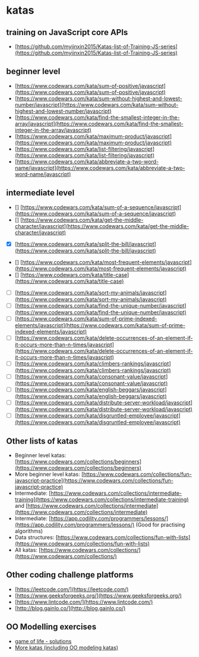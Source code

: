 # katas

## training on JavaScript core APIs

* [https://github.com/myjinxin2015/Katas-list-of-Training-JS-series](https://github.com/myjinxin2015/Katas-list-of-Training-JS-series)

## beginner level

* [https://www.codewars.com/kata/sum-of-positive/javascript](https://www.codewars.com/kata/sum-of-positive/javascript)
* [https://www.codewars.com/kata/sum-without-highest-and-lowest-number/javascript](https://www.codewars.com/kata/sum-without-highest-and-lowest-number/javascript)
* [https://www.codewars.com/kata/find-the-smallest-integer-in-the-array/javascript](https://www.codewars.com/kata/find-the-smallest-integer-in-the-array/javascript)
* [https://www.codewars.com/kata/maximum-product/javascript](https://www.codewars.com/kata/maximum-product/javascript)
* [https://www.codewars.com/kata/list-filtering/javascript](https://www.codewars.com/kata/list-filtering/javascript)
* [https://www.codewars.com/kata/abbreviate-a-two-word-name/javascript](https://www.codewars.com/kata/abbreviate-a-two-word-name/javascript)

## intermediate level

* \[\] [https://www.codewars.com/kata/sum-of-a-sequence/javascript](https://www.codewars.com/kata/sum-of-a-sequence/javascript)
* \[\] [https://www.codewars.com/kata/get-the-middle-character/javascript](https://www.codewars.com/kata/get-the-middle-character/javascript)
* [x] [https://www.codewars.com/kata/split-the-bill/javascript](https://www.codewars.com/kata/split-the-bill/javascript)
* \[\] [https://www.codewars.com/kata/most-frequent-elements/javascript](https://www.codewars.com/kata/most-frequent-elements/javascript)
* \[\] [https://www.codewars.com/kata/title-case](https://www.codewars.com/kata/title-case)
* [ ] [https://www.codewars.com/kata/sort-my-animals/javascript](https://www.codewars.com/kata/sort-my-animals/javascript)
* [ ] [https://www.codewars.com/kata/find-the-unique-number/javascript](https://www.codewars.com/kata/find-the-unique-number/javascript)
* [ ] [https://www.codewars.com/kata/sum-of-prime-indexed-elements/javascript](https://www.codewars.com/kata/sum-of-prime-indexed-elements/javascript)
* [ ] [https://www.codewars.com/kata/delete-occurrences-of-an-element-if-it-occurs-more-than-n-times/javascript](https://www.codewars.com/kata/delete-occurrences-of-an-element-if-it-occurs-more-than-n-times/javascript)
* [ ] [https://www.codewars.com/kata/climbers-rankings/javascript](https://www.codewars.com/kata/climbers-rankings/javascript)
* [ ] [https://www.codewars.com/kata/consonant-value/javascript](https://www.codewars.com/kata/consonant-value/javascript)
* [ ] [https://www.codewars.com/kata/english-beggars/javascript](https://www.codewars.com/kata/english-beggars/javascript)
* [ ] [https://www.codewars.com/kata/distribute-server-workload/javascript](https://www.codewars.com/kata/distribute-server-workload/javascript)
* [ ] [https://www.codewars.com/kata/disgruntled-employee/javascript](https://www.codewars.com/kata/disgruntled-employee/javascript)

## Other lists of katas

* Beginner level katas: [https://www.codewars.com/collections/beginners](https://www.codewars.com/collections/beginners)
* More beginner level katas: [https://www.codewars.com/collections/fun-javascript-practice](https://www.codewars.com/collections/fun-javascript-practice)
* Intermediate: [https://www.codewars.com/collections/intermediate-training](https://www.codewars.com/collections/intermediate-training) and [https://www.codewars.com/collections/intermediate](https://www.codewars.com/collections/intermediate)
* Intermediate: [https://app.codility.com/programmers/lessons/](https://app.codility.com/programmers/lessons/) \(Good for practising algorithms\)
* Data structures: [https://www.codewars.com/collections/fun-with-lists](https://www.codewars.com/collections/fun-with-lists)
* All katas: [https://www.codewars.com/collections/](https://www.codewars.com/collections/)

## Other coding challenge platforms

* [https://leetcode.com/](https://leetcode.com/)
* [https://www.geeksforgeeks.org/](https://www.geeksforgeeks.org/)
* [https://www.lintcode.com/](https://www.lintcode.com/)
* [http://blog.gainlo.co/](http://blog.gainlo.co/)

## OO Modelling exercises

* [game of life - solutions](https://github.com/andersondias/conway-game-of-life-javascript)
* [More katas \(including OO modeling katas\)](https://github.com/gamontal/awesome-katas)

